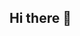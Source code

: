 ## Hi there 👋

<!--
**henriqueoliveira45/henriqueoliveira45** is a ✨ _special_ ✨ repository because its `README.md` (this file) appears on your GitHub profile.

Here are some ideas to get you started:

- 🔭 Olá,seja bem vindo!
- 🌱 Estudante e programador!
- 👯 Estou procurando colaborar em segurança!
- 🤔 Procuro ajuda com a programação!
- Pergunte-me sobre meu progresso!
- 📫 Você pode chegar até mim através do celular!
- 😄 Gostaria de ser chamado de Big!
- ⚡ Sou extrovertido!
-->
